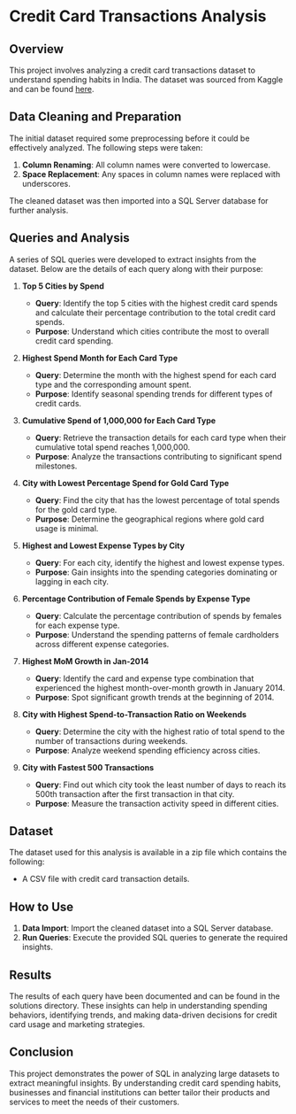 # Credit Card Transactions Analysis

## Overview

This project involves analyzing a credit card transactions dataset to understand spending habits in India. The dataset was sourced from Kaggle and can be found [here](https://www.kaggle.com/datasets/thedevastator/analyzing-credit-card-spending-habits-in-india).

## Data Cleaning and Preparation

The initial dataset required some preprocessing before it could be effectively analyzed. The following steps were taken:
1. **Column Renaming**: All column names were converted to lowercase.
2. **Space Replacement**: Any spaces in column names were replaced with underscores.

The cleaned dataset was then imported into a SQL Server database for further analysis.

## Queries and Analysis

A series of SQL queries were developed to extract insights from the dataset. Below are the details of each query along with their purpose:

1. **Top 5 Cities by Spend**
   - **Query**: Identify the top 5 cities with the highest credit card spends and calculate their percentage contribution to the total credit card spends.
   - **Purpose**: Understand which cities contribute the most to overall credit card spending.

2. **Highest Spend Month for Each Card Type**
   - **Query**: Determine the month with the highest spend for each card type and the corresponding amount spent.
   - **Purpose**: Identify seasonal spending trends for different types of credit cards.

3. **Cumulative Spend of 1,000,000 for Each Card Type**
   - **Query**: Retrieve the transaction details for each card type when their cumulative total spend reaches 1,000,000.
   - **Purpose**: Analyze the transactions contributing to significant spend milestones.

4. **City with Lowest Percentage Spend for Gold Card Type**
   - **Query**: Find the city that has the lowest percentage of total spends for the gold card type.
   - **Purpose**: Determine the geographical regions where gold card usage is minimal.

5. **Highest and Lowest Expense Types by City**
   - **Query**: For each city, identify the highest and lowest expense types.
   - **Purpose**: Gain insights into the spending categories dominating or lagging in each city.

6. **Percentage Contribution of Female Spends by Expense Type**
   - **Query**: Calculate the percentage contribution of spends by females for each expense type.
   - **Purpose**: Understand the spending patterns of female cardholders across different expense categories.

7. **Highest MoM Growth in Jan-2014**
   - **Query**: Identify the card and expense type combination that experienced the highest month-over-month growth in January 2014.
   - **Purpose**: Spot significant growth trends at the beginning of 2014.

8. **City with Highest Spend-to-Transaction Ratio on Weekends**
   - **Query**: Determine the city with the highest ratio of total spend to the number of transactions during weekends.
   - **Purpose**: Analyze weekend spending efficiency across cities.

9. **City with Fastest 500 Transactions**
   - **Query**: Find out which city took the least number of days to reach its 500th transaction after the first transaction in that city.
   - **Purpose**: Measure the transaction activity speed in different cities.

## Dataset

The dataset used for this analysis is available in a zip file which contains the following:
- A CSV file with credit card transaction details.

## How to Use

1. **Data Import**: Import the cleaned dataset into a SQL Server database.
2. **Run Queries**: Execute the provided SQL queries to generate the required insights.

## Results

The results of each query have been documented and can be found in the solutions directory. These insights can help in understanding spending behaviors, identifying trends, and making data-driven decisions for credit card usage and marketing strategies.

## Conclusion

This project demonstrates the power of SQL in analyzing large datasets to extract meaningful insights. By understanding credit card spending habits, businesses and financial institutions can better tailor their products and services to meet the needs of their customers.
